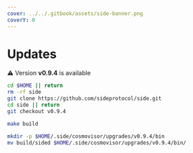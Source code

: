 ```yaml
---
cover: ../../.gitbook/assets/side-banner.png
coverY: 0
---
```


# Updates

⚠️ Version **v0.9.4** is available

```bash
cd $HOME || return
rm -rf side
git clone https://github.com/sideprotocol/side.git
cd side || return
git checkout v0.9.4

make build

mkdir -p $HOME/.side/cosmovisor/upgrades/v0.9.4/bin
mv build/sided $HOME/.side/cosmovisor/upgrades/v0.9.4/bin/
```
